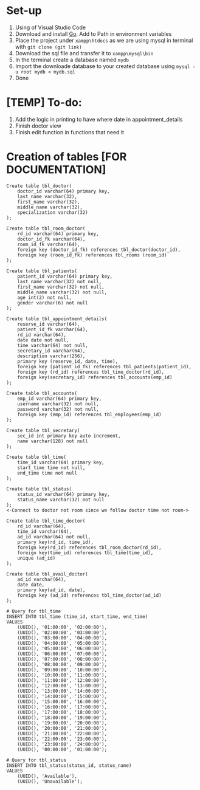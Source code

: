 # Set-up

1. Using of Visual Studio Code
2. Download and install [Go](https://go.dev/doc/install). Add to Path in environment variables
3. Place the project under ```xampp\htdocs``` as we are using mysql in terminal with ```git clone (git link)```
4. Download the sql file and transfer it to ```xampp\mysql\bin```
5. In the terminal create a database named ```mydb```
6. Import the downloade database to your created database using ```mysql -u root mydb < mydb.sql```
7. Done

# [TEMP] To-do:
1. Add the logic in printing to have where date in appointment_details
2. Finish doctor view
3. Finish edit function in functions that need it 

# Creation of tables [FOR DOCUMENTATION]
```mysql
Create table tbl_doctor(
    doctor_id varchar(64) primary key,
    last_name varchar(32),
    first_name varchar(32),
    middle_name varchar(32),
    specialization varchar(32)
);

Create table tbl_room_doctor(
    rd_id varchar(64) primary key,
    doctor_id_fk varchar(64),
    room_id_fk varchar(64),
    foreign key (doctor_id_fk) references tbl_doctor(doctor_id),
    foreign key (room_id_fk) references tbl_rooms (room_id)
);

Create table tbl_patients(
    patient_id varchar(64) primary key,
    last_name varchar(32) not null,
    first_name varchar(32) not null,
    middle_name varchar(32) not null,
    age int(2) not null,
    gender varchar(6) not null
);

Create table tbl_appointment_details(
    reserve_id varchar(64),
    patient_id_fk varchar(64),
    rd_id varchar(64),
    date date not null,
    time varchar(64) not null,
    secretary_id varchar(64),
    description varchar(256),
    primary key (reserve_id, date, time),
    foreign key (patient_id_fk) references tbl_patients(patient_id),
    foreign key (rd_id) references tbl_time_doctor(rd_id),
    foreign key(secretary_id) references tbl_accounts(emp_id)
);

Create table tbl_accounts(
    emp_id varchar(64) primary key,
    username varchar(32) not null,
    password varchar(32) not null,
    foreign key (emp_id) references tbl_employees(emp_id)
);

Create table tbl_secretary(
    sec_id int primary key auto increment,
    name varchar(128) not null
);

Create table tbl_time(
    time_id varchar(64) primary key,
    start_time time not null,
    end_time time not null
);

Create table tbl_status(
    status_id varchar(64) primary key,
    status_name varchar(32) not null
);
<-Connect to doctor not room since we follow doctor time not room->

Create table tbl_time_doctor(
    rd_id varchar(64), 
    time_id varchar(64),
    ad_id varchar(64) not null,
    primary key(rd_id, time_id),
    foreign key(rd_id) references tbl_room_doctor(rd_id),
    foreign key(time_id) references tbl_time(time_id),
    unique (ad_id)
);

Create table tbl_avail_doctor(
    ad_id varchar(64),
    date date,
    primary key(ad_id, date),
    foreign key (ad_id) references tbl_time_doctor(ad_id)
);

# Query for tbl_time
INSERT INTO tbl_time (time_id, start_time, end_time) 
VALUES 
    (UUID(), '01:00:00', '02:00:00'),
    (UUID(), '02:00:00', '03:00:00'),
    (UUID(), '03:00:00', '04:00:00'),
    (UUID(), '04:00:00', '05:00:00'),
    (UUID(), '05:00:00', '06:00:00'),
    (UUID(), '06:00:00', '07:00:00'),
    (UUID(), '07:00:00', '08:00:00'),
    (UUID(), '08:00:00', '09:00:00'),
    (UUID(), '09:00:00', '10:00:00'),
    (UUID(), '10:00:00', '11:00:00'),
    (UUID(), '11:00:00', '12:00:00'),
    (UUID(), '12:00:00', '13:00:00'),
    (UUID(), '13:00:00', '14:00:00'),
    (UUID(), '14:00:00', '15:00:00'),
    (UUID(), '15:00:00', '16:00:00'),
    (UUID(), '16:00:00', '17:00:00'),
    (UUID(), '17:00:00', '18:00:00'),
    (UUID(), '18:00:00', '19:00:00'),
    (UUID(), '19:00:00', '20:00:00'),
    (UUID(), '20:00:00', '21:00:00'),
    (UUID(), '21:00:00', '22:00:00'),
    (UUID(), '22:00:00', '23:00:00'),
    (UUID(), '23:00:00', '24:00:00'),
    (UUID(), '00:00:00', '01:00:00');

# Query for tbl_status
INSERT INTO tbl_status(status_id, status_name)
VALUES
    (UUID(), 'Available'),
    (UUID(), 'Unavailable');
```